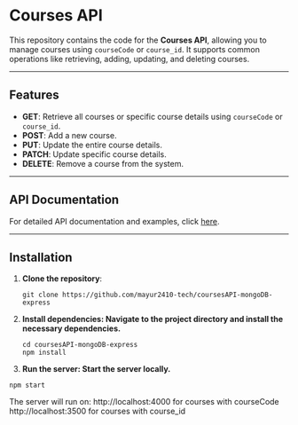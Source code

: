 # Courses API

This repository contains the code for the **Courses API**, allowing you to manage courses using `courseCode` or `course_id`. It supports common operations like retrieving, adding, updating, and deleting courses.

---

## Features

- **GET**: Retrieve all courses or specific course details using `courseCode` or `course_id`.
- **POST**: Add a new course.
- **PUT**: Update the entire course details.
- **PATCH**: Update specific course details.
- **DELETE**: Remove a course from the system.

---

## API Documentation

For detailed API documentation and examples, click [here](https://www.postman.com/your-postman-doc-link).

---

## Installation

1. **Clone the repository**:
   ```
   git clone https://github.com/mayur2410-tech/coursesAPI-mongoDB-express
   ```

   
2. **Install dependencies:
    Navigate to the project directory and install the necessary dependencies.**

    ```
   cd coursesAPI-mongoDB-express
   npm install
   ```



 3.  **Run the server:
        Start the server locally.**

```
npm start
```
The server will run on:
http://localhost:4000 for courses with courseCode
http://localhost:3500 for courses with course_id